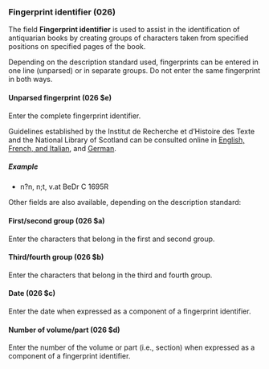 ### Fingerprint identifier (026)

The field **Fingerprint identifier** is used to assist in the identification of antiquarian books by creating groups of characters
taken from specified positions on specified pages of the book.  

Depending on the description standard used, fingerprints can be entered in one line (unparsed) or in separate groups. Do not enter the same fingerprint in both ways. 

#### Unparsed fingerprint (026 $e)

Enter the complete fingerprint identifier.

Guidelines established by the Institut de Recherche et d’Histoire des Texte and the National Library of Scotland can be
consulted online in [English, French, and Italian](http://edit16.iccu.sbn.it/web_iccu/info/en/Impronta_notiziario.htm),
and [German](http://nbn-resolving.de/urn:nbn:de:hbz:6:1-195591).

##### Example    
- n?n, n;t, v.at BeDr C 1695R

Other fields are also available, depending on the description standard:

#### First/second group (026 $a)

Enter the characters that belong in the first and second group.

#### Third/fourth group (026 $b)

Enter the characters that belong in the third and fourth group.

#### Date (026 $c)

Enter the date when expressed as a component of a fingerprint identifier.

#### Number of volume/part (026 $d)

Enter the number of the volume or part (i.e., section) when expressed as a component of a fingerprint identifier.
